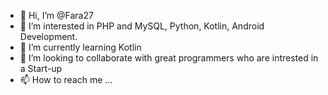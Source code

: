 - 👋 Hi, I’m @Fara27
- 👀 I’m interested in PHP and MySQL, Python, Kotlin, Android Development. 
- 🌱 I’m currently learning Kotlin
- 💞️ I’m looking to collaborate with great programmers who are intrested in a Start-up
- 📫 How to reach me ...

<!---
Fara27/Fara27 is a ✨ special ✨ repository because its `README.md` (this file) appears on your GitHub profile.
You can click the Preview link to take a look at your changes.
--->
